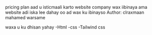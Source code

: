 pricing plan aad u isticmaali karto website company wax iibinaya ama website adi iska lee dahay oo ad wax ku ibinayso
Author: clraxmaan mahamed warsame

 waxa u ku dhisan yahay 
 -Html
 -css
 -Tailwind css
